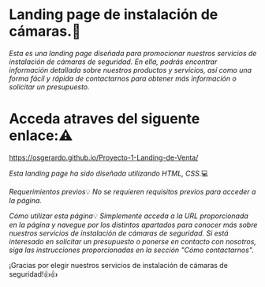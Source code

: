 # Landing page de instalación de cámaras.:rocket:
*Esta es una landing page diseñada para promocionar nuestros servicios de instalación de cámaras de seguridad. En ella, podrás encontrar información detallada sobre nuestros productos y servicios, así como una forma fácil y rápida de contactarnos para obtener más información o solicitar un presupuesto.*

# Acceda atraves del siguente enlace::warning:
https://osgerardo.github.io/Proyecto-1-Landing-de-Venta/

*Esta landing page ha sido diseñada utilizando HTML, CSS.*:computer:

*Requerimientos previos*:bulb:
*No se requieren requisitos previos para acceder a la página.*

*Cómo utilizar esta página*:bulb:
*Simplemente acceda a la URL proporcionada en la página y navegue por los distintos apartados para conocer* *más sobre nuestros servicios de instalación de cámaras de seguridad. Si está interesado en solicitar un* *presupuesto o ponerse en contacto con nosotros, siga las instrucciones proporcionadas en la sección "Cómo* *contactarnos".*

¡Gracias por elegir nuestros servicios de instalación de cámaras de seguridad!:thumbsup::thumbsup:




